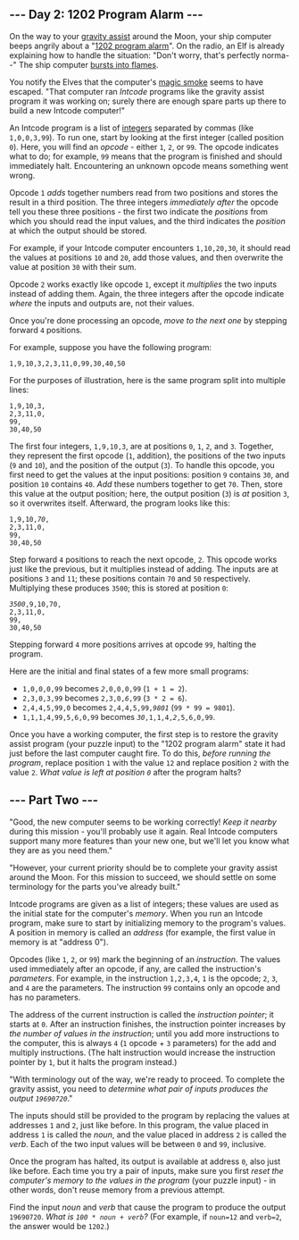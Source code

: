 ## --- Day 2: 1202 Program Alarm ---

On the way to your [gravity assist](https://en.wikipedia.org/wiki/Gravity_assist) around the Moon, your ship computer beeps angrily about a "[1202 program alarm](https://www.hq.nasa.gov/alsj/a11/a11.landing.html#1023832)". On the radio, an Elf is already explaining how to handle the situation: "Don't worry, that's perfectly norma--" The ship computer [bursts into flames](https://en.wikipedia.org/wiki/Halt_and_Catch_Fire).

You notify the Elves that the computer's [magic smoke](https://en.wikipedia.org/wiki/Magic_smoke) seems to have <span title="Looks like SOMEONE forgot to change the switch to 'more magic'.">escaped</span>. "That computer ran _Intcode_ programs like the gravity assist program it was working on; surely there are enough spare parts up there to build a new Intcode computer!"

An Intcode program is a list of [integers](https://en.wikipedia.org/wiki/Integer) separated by commas (like `` 1,0,0,3,99 ``). To run one, start by looking at the first integer (called position `` 0 ``). Here, you will find an _opcode_ - either `` 1 ``, `` 2 ``, or `` 99 ``. The opcode indicates what to do; for example, `` 99 `` means that the program is finished and should immediately halt. Encountering an unknown opcode means something went wrong.

Opcode `` 1 `` _adds_ together numbers read from two positions and stores the result in a third position. The three integers _immediately after_ the opcode tell you these three positions - the first two indicate the _positions_ from which you should read the input values, and the third indicates the _position_ at which the output should be stored.

For example, if your Intcode computer encounters `` 1,10,20,30 ``, it should read the values at positions `` 10 `` and `` 20 ``, add those values, and then overwrite the value at position `` 30 `` with their sum.

Opcode `` 2 `` works exactly like opcode `` 1 ``, except it _multiplies_ the two inputs instead of adding them. Again, the three integers after the opcode indicate _where_ the inputs and outputs are, not their values.

Once you're done processing an opcode, _move to the next one_ by stepping forward `` 4 `` positions.

For example, suppose you have the following program:

    1,9,10,3,2,3,11,0,99,30,40,50

For the purposes of illustration, here is the same program split into multiple lines:

    1,9,10,3,
    2,3,11,0,
    99,
    30,40,50

The first four integers, `` 1,9,10,3 ``, are at positions `` 0 ``, `` 1 ``, `` 2 ``, and `` 3 ``. Together, they represent the first opcode (`` 1 ``, addition), the positions of the two inputs (`` 9 `` and `` 10 ``), and the position of the output (`` 3 ``). To handle this opcode, you first need to get the values at the input positions: position `` 9 `` contains `` 30 ``, and position `` 10 `` contains `` 40 ``. _Add_ these numbers together to get `` 70 ``. Then, store this value at the output position; here, the output position (`` 3 ``) is _at_ position `` 3 ``, so it overwrites itself. Afterward, the program looks like this:

<pre><code>1,9,10,<em>70</em>,
2,3,11,0,
99,
30,40,50
</code></pre>

Step forward `` 4 `` positions to reach the next opcode, `` 2 ``. This opcode works just like the previous, but it multiplies instead of adding. The inputs are at positions `` 3 `` and `` 11 ``; these positions contain `` 70 `` and `` 50 `` respectively. Multiplying these produces `` 3500 ``; this is stored at position `` 0 ``:

<pre><code><em>3500</em>,9,10,70,
2,3,11,0,
99,
30,40,50
</code></pre>

Stepping forward `` 4 `` more positions arrives at opcode `` 99 ``, halting the program.

Here are the initial and final states of a few more small programs:

*   `` 1,0,0,0,99 `` becomes <code><em>2</em>,0,0,0,99</code> (`` 1 + 1 = 2 ``).
*   `` 2,3,0,3,99 `` becomes <code>2,3,0,<em>6</em>,99</code> (`` 3 * 2 = 6 ``).
*   `` 2,4,4,5,99,0 `` becomes <code>2,4,4,5,99,<em>9801</em></code> (`` 99 * 99 = 9801 ``).
*   `` 1,1,1,4,99,5,6,0,99 `` becomes <code><em>30</em>,1,1,4,<em>2</em>,5,6,0,99</code>.

Once you have a working computer, the first step is to restore the gravity assist program (your puzzle input) to the "1202 program alarm" state it had just before the last computer caught fire. To do this, _before running the program_, replace position `` 1 `` with the value `` 12 `` and replace position `` 2 `` with the value `` 2 ``. _What value is left at position `` 0 ``_ after the program halts?

## --- Part Two ---

"Good, the new computer seems to be working correctly! _Keep it nearby_ during this mission - you'll probably use it again. Real Intcode computers support many more features than your new one, but we'll let you know what they are as you need them."

"However, your current priority should be to complete your gravity assist around the Moon. For this mission to succeed, we should settle on some terminology for the parts you've already built."

Intcode programs are given as a list of integers; these values are used as the initial state for the computer's _memory_. When you run an Intcode program, make sure to start by initializing memory to the program's values. A position in memory is called an _address_ (for example, the first value in memory is at "address 0").

Opcodes (like `` 1 ``, `` 2 ``, or `` 99 ``) mark the beginning of an _instruction_. The values used immediately after an opcode, if any, are called the instruction's _parameters_. For example, in the instruction `` 1,2,3,4 ``, `` 1 `` is the opcode; `` 2 ``, `` 3 ``, and `` 4 `` are the parameters. The instruction `` 99 `` contains only an opcode and has no parameters.

The address of the current instruction is called the _instruction pointer_; it starts at `` 0 ``. After an instruction finishes, the instruction pointer increases by _the number of values in the instruction_; until you add more instructions to the computer, this is always `` 4 `` (`` 1 `` opcode + `` 3 `` parameters) for the add and multiply instructions. (The halt instruction would increase the instruction pointer by `` 1 ``, but it halts the program instead.)

"With terminology out of the way, we're ready to proceed. To complete the gravity assist, you need to _determine what pair of inputs produces the output `` 19690720 ``_."

The inputs should still be provided to the program by replacing the values at addresses `` 1 `` and `` 2 ``, just like before. In this program, the value placed in address `` 1 `` is called the _noun_, and the value placed in address `` 2 `` is called the _verb_. Each of the two input values will be between `` 0 `` and `` 99 ``, inclusive.

Once the program has halted, its output is available at address `` 0 ``, also just like before. Each time you try a pair of inputs, make sure you first _reset the computer's memory to the values in the program_ (your puzzle input) - in other words, don't reuse memory from a previous attempt.

Find the input _noun_ and _verb_ that cause the program to produce the output `` 19690720 ``. _What is `` 100 * noun + verb ``?_ (For example, if `` noun=12 `` and `` verb=2 ``, the answer would be `` 1202 ``.)